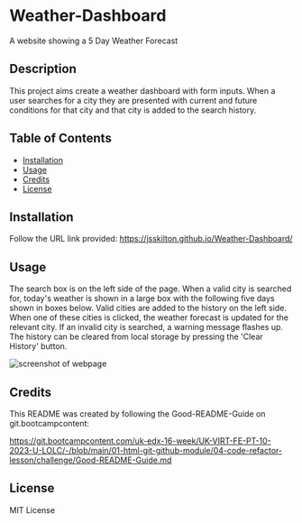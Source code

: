 # Weather-Dashboard
A website showing a 5 Day Weather Forecast

## Description

This project aims create a weather dashboard with form inputs. When a user searches for a city they are presented with current and future conditions for that city and that city is added to the search history.

## Table of Contents

- [Installation](#installation)
- [Usage](#usage)
- [Credits](#credits)
- [License](#license)

## Installation

Follow the URL link provided: https://jsskilton.github.io/Weather-Dashboard/

## Usage

The search box is on the left side of the page. When a valid city is searched for, today's weather is shown in a large box with the following five days shown in boxes below. Valid cities are added to the history on the left side. When one of these cities is clicked, the weather forecast is updated for the relevant city. If an invalid city is searched, a warning message flashes up. The history can be cleared from local storage by pressing the 'Clear History' button.

![screenshot of webpage](Screenshot1.JPG)

## Credits

This README was created by following the Good-README-Guide on git.bootcampcontent:

https://git.bootcampcontent.com/uk-edx-16-week/UK-VIRT-FE-PT-10-2023-U-LOLC/-/blob/main/01-html-git-github-module/04-code-refactor-lesson/challenge/Good-README-Guide.md

## License

MIT License